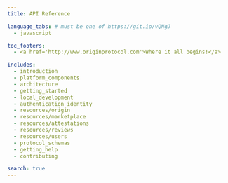 ```yaml
---
title: API Reference

language_tabs: # must be one of https://git.io/vQNgJ
  - javascript

toc_footers:
  - <a href='http://www.originprotocol.com'>Where it all begins!</a>

includes:
  - introduction
  - platform_components
  - architecture
  - getting_started
  - local_development
  - authentication_identity
  - resources/origin
  - resources/marketplace
  - resources/attestations
  - resources/reviews
  - resources/users
  - protocol_schemas
  - getting_help
  - contributing

search: true
---
```

